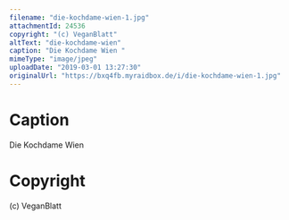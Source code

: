 ```yaml
---
filename: "die-kochdame-wien-1.jpg"
attachmentId: 24536
copyright: "(c) VeganBlatt"
altText: "die-kochdame-wien"
caption: "Die Kochdame Wien "
mimeType: "image/jpeg"
uploadDate: "2019-03-01 13:27:30"
originalUrl: "https://bxq4fb.myraidbox.de/i/die-kochdame-wien-1.jpg"
---
```


# Caption

Die Kochdame Wien 

# Copyright

(c) VeganBlatt
